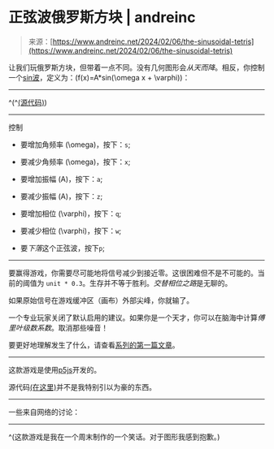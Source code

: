 <!--yml

分类：未分类

日期：2024-05-27 14:42:38

-->

# 正弦波俄罗斯方块 | andreinc

> 来源：[https://www.andreinc.net/2024/02/06/the-sinusoidal-tetris](https://www.andreinc.net/2024/02/06/the-sinusoidal-tetris)

让我们玩俄罗斯方块，但带着一点不同。没有几何图形会*从天而降*。相反，你控制一个[sin波](https://en.wikipedia.org/wiki/Sine_wave)，定义为：\(f(x)=A*sin(\omega x + \varphi)\)：

* * *

^(^[(源代码)](/assets/js/2024-02-06-the-sinusoidal-tetris/tetris.js))

* * *

控制

+   要增加角频率 \(\omega\)，按下：`s`;

+   要减少角频率 \(\omega\)，按下：`x`;

+   要增加振幅 \(A\)，按下：`a`;

+   要减少振幅 \(A\)，按下：`z`;

+   要增加相位 \(\varphi\)，按下：`q`;

+   要减少相位 \(\varphi\)，按下：`w`;

+   要*下落*这个正弦波，按下`p`;

* * *

要赢得游戏，你需要尽可能地将信号减少到接近零。这很困难但不是不可能的。当前的阈值为 `unit * 0.3`。生存并不等于胜利。*交替相位之路*是无聊的。

如果原始信号在游戏缓冲区（画布）外部尖峰，你就输了。

一个专业玩家关闭了默认启用的建议。如果你是一个天才，你可以在脑海中计算*傅里叶级数系数*。取消那些噪音！

要更好地理解发生了什么，请查看[系列的第一篇文章](/2024/04/24/from-the-circle-to-epicycles)。

* * *

这款游戏是使用[p5js](https://p5js.org/)开发的。

源代码[(在这里)](/assets/js/2024-02-06-the-sinusoidal-tetris/tetris.js)并不是我特别引以为豪的东西。

* * *

一些来自网络的讨论：

* * *

^(这款游戏是我在一个周末制作的一个笑话。对于图形我感到抱歉。)
